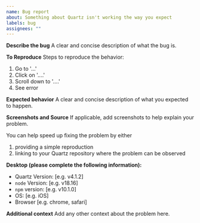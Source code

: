 ```yaml
---
name: Bug report
about: Something about Quartz isn't working the way you expect
labels: bug
assignees: ""
---
```


**Describe the bug**
A clear and concise description of what the bug is.

**To Reproduce**
Steps to reproduce the behavior:

1. Go to '...'
2. Click on '....'
3. Scroll down to '....'
4. See error

**Expected behavior**
A clear and concise description of what you expected to happen.

**Screenshots and Source**
If applicable, add screenshots to help explain your problem.

You can help speed up fixing the problem by either

1. providing a simple reproduction
2. linking to your Quartz repository where the problem can be observed

**Desktop (please complete the following information):**

- Quartz Version: [e.g. v4.1.2]
- `node` Version: [e.g. v18.16]
- `npm` version: [e.g. v10.1.0]
- OS: [e.g. iOS]
- Browser [e.g. chrome, safari]

**Additional context**
Add any other context about the problem here.

